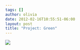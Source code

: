 ```yaml
---
tags: []
author: olivia
date: 2012-02-16T10:55:51-06:00
layout: post
title: "Project: Green"
---
```


![](/media/lzhwd3SpSK1qga9s2o1_1280.png)
